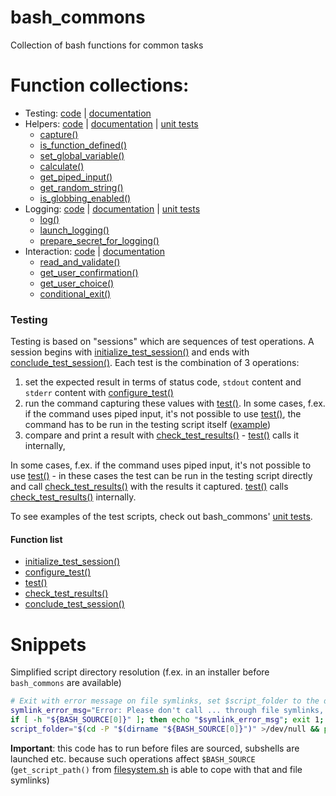 # bash_commons
Collection of bash functions for common tasks

# Function collections:
- Testing: [code](testing.sh) | [documentation](testing.md)
- Helpers: [code](helpers.sh) | [documentation](helpers.md) | [unit tests](tests/helpers.sh)
	- [capture()](helpers.md#capture)
	- [is_function_defined()](helpers.md#is_function_defined)
	- [set_global_variable()](helpers.md#set_global_variable)
	- [calculate()](helpers.md#calculate)
	- [get_piped_input()](helpers.md#get_piped_input)
	- [get_random_string()](helpers.md#get_random_string)
	- [is_globbing_enabled()](helpers.md#is_globbing_enabled)
- Logging: [code](logging.sh) | [documentation](logging.md) | [unit tests](tests/logging.sh)
	- [log()](logging.md#log)
	- [launch_logging()](logging.md#launch_logging)
	- [prepare_secret_for_logging()](logging.md#prepare_secret_for_logging)
- Interaction: [code](interaction.sh) | [documentation](interaction.md)
	- [read_and_validate()](interaction.md#read_and_validate)
	- [get_user_confirmation()](interaction.md#get_user_confirmation)
	- [get_user_choice()](interaction.md#get_user_choice)
	- [conditional_exit()](interaction.md#conditional_exit)

### Testing
Testing is based on "sessions" which are sequences of test operations. A session begins with [initialize_test_session()](testing.md#initialize_test_session)
and ends with [conclude_test_session()](testing.md#conclude_test_session). Each test is the combination of 3 operations:

1. set the expected result in terms of status code, `stdout` content and `stderr` content with [configure_test()](testing.md#configure_test)
2. run the command capturing these values with [test()](testing.md#test). In some cases, f.ex. if the command uses piped input, it's not possible
   to use [test()](testing.md#test), the command has to be run in the testing script itself ([example](tests/helpers.sh#L82))
3. compare and print a result with [check_test_results()](testing.md#check_test_results) - [test()](testing.md#test) calls it internally, 

In some cases, f.ex. if the command uses piped input, it's not possible to use [test()](testing.md#test) - in these cases the test can be run in the
testing script directly and call [check_test_results()](testing.md#check_test_results) with the results it captured. [test()](testing.md#test)
calls [check_test_results()](testing.md#check_test_results) internally. 

To see examples of the test scripts, check out bash_commons' [unit tests](tests).

#### Function list
- [initialize_test_session()](testing.md#initialize_test_session)
- [configure_test()](testing.md#configure_test)
- [test()](testing.md#test)
- [check_test_results()](testing.md#check_test_results)
- [conclude_test_session()](testing.md#conclude_test_session)

# Snippets

Simplified script directory resolution (f.ex. in an installer before `bash_commons` are available)
```bash
# Exit with error message on file symlinks, set $script_folder to the directory in which the script is located (folder symlinks resolved)
symlink_error_msg="Error: Please don't call ... through file symlinks, this confuses the script about its own location. Call it directly. Aborting..."
if [ -h "${BASH_SOURCE[0]}" ]; then echo "$symlink_error_msg"; exit 1; fi
script_folder="$(cd -P "$(dirname "${BASH_SOURCE[0]}")" >/dev/null && pwd)"
```
**Important**: this code has to run before files are sourced, subshells are launched etc. because such operations affect `$BASH_SOURCE` (`get_script_path()` 
               from [filesystem.sh](filesystem.sh) is able to cope with that and file symlinks)
